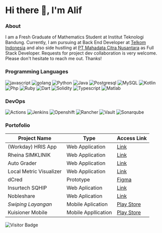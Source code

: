 # Hi there 👋, I'm Alif  
### About
I am a Fresh Graduate of Mathematics Student at Institut Teknologi Bandung. Currently, I am pursuing at Back End Developer at [Telkom Indonesia](https://www.telkom.co.id/) and also side hustling at [PT Mahadata Citra Nusantara](https://kuisioner.com/) as Full Stack Developer. Requests for project dev collaboration is very welcome. Please don't hesitate to reach me out. Thanks!

### Programming Languages
<p>
  <img alt="javascript" src="https://img.shields.io/badge/-Javascript-272627?style=for-the-badge&logo=javascript" /> 
  <img alt="golang" src="https://img.shields.io/badge/-Go-272627?style=for-the-badge&logo=go" /> 
  <img alt="Python" src="https://img.shields.io/badge/-Python-272627?style=for-the-badge&logo=python"/>
  <img alt="Java" src="https://img.shields.io/badge/-Java-272627?style=for-the-badge&logo=java" /> 
  <img alt="Postgresql" src="https://img.shields.io/badge/-PostgreSQL-272627?style=for-the-badge&logo=postgresql" /> 
  <img alt="MySQL" src="https://img.shields.io/badge/-MySQL-272627?style=for-the-badge&logo=mysql" /> 
  <img alt="Kotlin" src="https://img.shields.io/badge/-Kotlin-272627?style=for-the-badge&logo=kotlin" /> 
  <img alt="Php" src="https://img.shields.io/badge/-Php-272627?style=for-the-badge&logo=php" />
  <img alt="Ruby" src="https://img.shields.io/badge/-Ruby-272627?style=for-the-badge&logo=ruby&logoColor=ff0000"/> 
  <img alt="Dart" src="https://img.shields.io/badge/-Dart-272627?style=for-the-badge&logo=dart&logoColor=1fb4e0"/> 
  <img alt="Solidity" src="https://img.shields.io/badge/-Solidity-272627?style=for-the-badge&logo=solidity" />
  <img alt="Typescript" src="https://img.shields.io/badge/-Typescript-272627?style=for-the-badge&logo=typescript" />
  <img alt="Matlab" src="https://img.shields.io/badge/-Matlab-272627?style=for-the-badge&logo=matlab" />
</p>

### DevOps
<p>
  <img alt="Actions" src="https://img.shields.io/badge/-Actions-272627?style=for-the-badge&logo=githubactions" /> 
  <img alt="Jenkins" src="https://img.shields.io/badge/-Jenkins-272627?style=for-the-badge&logo=jenkins" /> 
  <img alt="Openshift" src="https://img.shields.io/badge/-Openshift_Origin-272627?style=for-the-badge&logo=openshift" /> 
  <img alt="Rancher" src="https://img.shields.io/badge/-Rancher-272627?style=for-the-badge&logo=rancher" /> 
  <img alt="Vault" src="https://img.shields.io/badge/-Vault-272627?style=for-the-badge&logo=vault" /> 
  <img alt="Sonarqube" src="https://img.shields.io/badge/-Sonarqube-272627?style=for-the-badge&logo=sonarqube" /> 
</p>



### Portofolio
| Project Name | Type | Access Link |
| --- | --- | --- |
| (Workday) HRIS App | Web Application | [Link](https://hris-app.alifdarm.web.id/) |
| Rheina SIMKLINIK | Web Application | [Link](https://rheina.id) |
| Auto Grader | Web Application | [Link](https://auto-grader.vercel.app/) |
| Local Metric Visualizer | Web Application | [Link](https://resolving-set-visualizer.vercel.app/) |
| dCred | Prototype | [Figma](https://www.figma.com/proto/47dFk31vydPw3SfWEb5dw4/System-Certificate?node-id=24%3A2&scaling=min-zoom&page-id=0%3A1&starting-point-node-id=24%3A2) |
| Insurtech SQHIP | Web Aplication | [Link](https://insurtech-sqhip.my.id/) |
| Nobleshare | Web Aplication | [Link](https://nobleshare.co.id/) |
| *Swiping Layangan* | Mobile Aplication | [Play Store](https://play.google.com/store/apps/details?id=com.ultg.kite_sweeping) |
| Kuisioner Mobile | Mobile Appllication | [Play Store](https://play.google.com/store/apps/details?id=com.mcn.kusioner_mobile)|


![Visitor Badge](https://visitor-badge.laobi.icu/badge?page_id=alif338.alif338)
